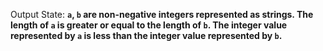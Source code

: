 Output State: **`a`, `b` are non-negative integers represented as strings. The length of `a` is greater or equal to the length of `b`. The integer value represented by `a` is less than the integer value represented by `b`.**